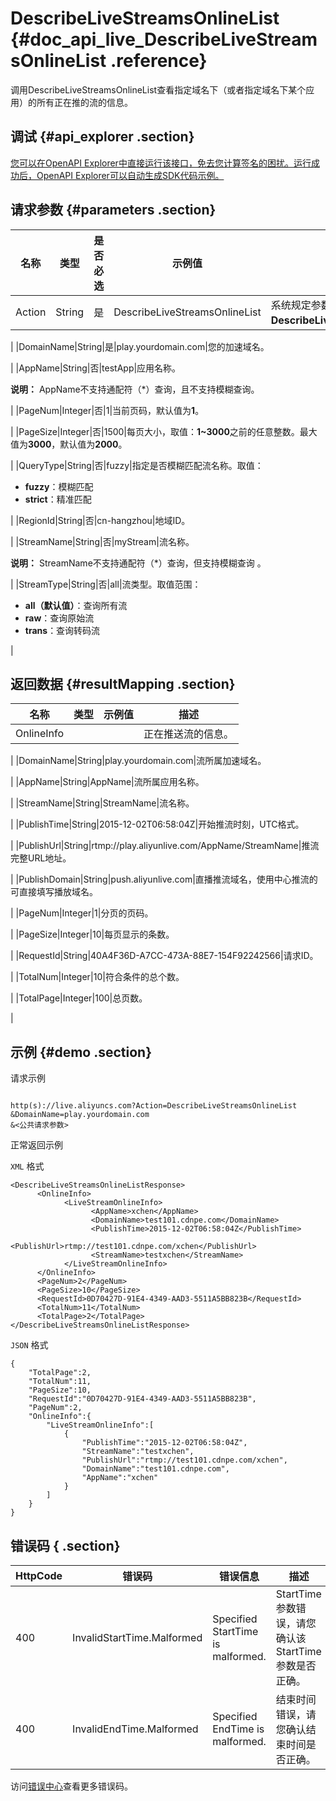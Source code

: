 # DescribeLiveStreamsOnlineList {#doc_api_live_DescribeLiveStreamsOnlineList .reference}

调用DescribeLiveStreamsOnlineList查看指定域名下（或者指定域名下某个应用）的所有正在推的流的信息。

## 调试 {#api_explorer .section}

[您可以在OpenAPI Explorer中直接运行该接口，免去您计算签名的困扰。运行成功后，OpenAPI Explorer可以自动生成SDK代码示例。](https://api.aliyun.com/#product=live&api=DescribeLiveStreamsOnlineList&type=RPC&version=2016-11-01)

## 请求参数 {#parameters .section}

|名称|类型|是否必选|示例值|描述|
|--|--|----|---|--|
|Action|String|是|DescribeLiveStreamsOnlineList|系统规定参数。取值：**DescribeLiveStreamsOnlineList**。

 |
|DomainName|String|是|play.yourdomain.com|您的加速域名。

 |
|AppName|String|否|testApp|应用名称。

 **说明：** AppName不支持通配符（\*）查询，且不支持模糊查询。

 |
|PageNum|Integer|否|1|当前页码，默认值为**1**。

 |
|PageSize|Integer|否|1500|每页大小，取值：**1~3000**之前的任意整数。最大值为**3000**，默认值为**2000**。

 |
|QueryType|String|否|fuzzy|指定是否模糊匹配流名称。取值：

 -   **fuzzy**：模糊匹配
-   **strict**：精准匹配

 |
|RegionId|String|否|cn-hangzhou|地域ID。

 |
|StreamName|String|否|myStream|流名称。

 **说明：** StreamName不支持通配符（\*）查询，但支持模糊查询 。

 |
|StreamType|String|否|all|流类型。取值范围：

 -   **all（默认值）**：查询所有流
-   **raw**：查询原始流
-   **trans**：查询转码流

 |

## 返回数据 {#resultMapping .section}

|名称|类型|示例值|描述|
|--|--|---|--|
|OnlineInfo| | |正在推送流的信息。

 |
|DomainName|String|play.yourdomain.com|流所属加速域名。

 |
|AppName|String|AppName|流所属应用名称。

 |
|StreamName|String|StreamName|流名称。

 |
|PublishTime|String|2015-12-02T06:58:04Z|开始推流时刻，UTC格式。

 |
|PublishUrl|String|rtmp://play.aliyunlive.com/AppName/StreamName|推流完整URL地址。

 |
|PublishDomain|String|push.aliyunlive.com|直播推流域名，使用中心推流的可直接填写播放域名。

 |
|PageNum|Integer|1|分页的页码。

 |
|PageSize|Integer|10|每页显示的条数。

 |
|RequestId|String|40A4F36D-A7CC-473A-88E7-154F92242566|请求ID。

 |
|TotalNum|Integer|10|符合条件的总个数。

 |
|TotalPage|Integer|100|总页数。

 |

## 示例 {#demo .section}

请求示例

``` {#request_demo}

http(s)://live.aliyuncs.com?Action=DescribeLiveStreamsOnlineList
&DomainName=play.yourdomain.com
&<公共请求参数>

```

正常返回示例

`XML` 格式

``` {#xml_return_success_demo}
<DescribeLiveStreamsOnlineListResponse>
	  <OnlineInfo>
		    <LiveStreamOnlineInfo>
			      <AppName>xchen</AppName>
			      <DomainName>test101.cdnpe.com</DomainName>
			      <PublishTime>2015-12-02T06:58:04Z</PublishTime>
			      <PublishUrl>rtmp://test101.cdnpe.com/xchen</PublishUrl>
			      <StreamName>testxchen</StreamName>
		    </LiveStreamOnlineInfo>
	  </OnlineInfo>
	  <PageNum>2</PageNum>
	  <PageSize>10</PageSize>
	  <RequestId>0D70427D-91E4-4349-AAD3-5511A5BB823B</RequestId>
	  <TotalNum>11</TotalNum>
	  <TotalPage>2</TotalPage>
</DescribeLiveStreamsOnlineListResponse>
```

`JSON` 格式

``` {#json_return_success_demo}
{
	"TotalPage":2,
	"TotalNum":11,
	"PageSize":10,
	"RequestId":"0D70427D-91E4-4349-AAD3-5511A5BB823B",
	"PageNum":2,
	"OnlineInfo":{
		"LiveStreamOnlineInfo":[
			{
				"PublishTime":"2015-12-02T06:58:04Z",
				"StreamName":"testxchen",
				"PublishUrl":"rtmp://test101.cdnpe.com/xchen",
				"DomainName":"test101.cdnpe.com",
				"AppName":"xchen"
			}
		]
	}
}
```

## 错误码 { .section}

|HttpCode|错误码|错误信息|描述|
|--------|---|----|--|
|400|InvalidStartTime.Malformed|Specified StartTime is malformed.|StartTime参数错误，请您确认该StartTime参数是否正确。|
|400|InvalidEndTime.Malformed|Specified EndTime is malformed.|结束时间错误，请您确认结束时间是否正确。|

访问[错误中心](https://error-center.aliyun.com/status/product/live)查看更多错误码。

